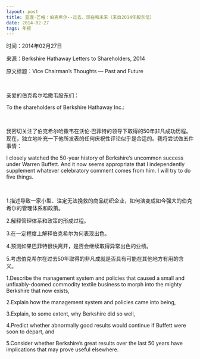 ```yaml
---
layout: post
title: 查理·芒格：伯克希尔--过去、现在和未来（来自2014年股东信）
date: 2014-02-27
tags: 年报
---
```


<p class="small">时间：2014年02月27日</p>
<p class="small">来源：Berkshire Hathaway Letters to Shareholders, 2014</p>
<p class="small">原文标题：Vice Chairman’s Thoughts — Past and Future
</p>

<br>

亲爱的伯克希尔哈撒韦股东们：

To the shareholders of Berkshire Hathaway Inc.:

<br>

我密切关注了伯克希尔哈撒韦在沃伦·巴菲特的领导下取得的50年非凡成功历程。现在，独立地补充一下他所发表的任何庆祝性评论似乎是合适的。我将尝试做五件事情：

I closely watched the 50-year history of Berkshire’s uncommon success under Warren Buffett. And it now seems appropriate that I independently supplement whatever celebratory comment comes from him. I will try to do five things.

<br>

1.描述导致一家小型、注定无法挽救的商品纺织企业，如何演变成如今强大的伯克希尔的管理体系和政策。

2.解释管理体系和政策的形成过程。

3.在一定程度上解释伯克希尔为何表现出色。

4.预测如果巴菲特很快离开，是否会继续取得异常出色的业绩。

5.考虑伯克希尔在过去50年取得的非凡成就是否具有可能在其他地方有用的含义。

1.Describe the management system and policies that caused a small and unfixably-doomed commodity textile business to morph into the mighty Berkshire that now exists,

2.Explain how the management system and policies came into being,

3.Explain, to some extent, why Berkshire did so well,

4.Predict whether abnormally good results would continue if Buffett were soon to depart, and

5.Consider whether Berkshire’s great results over the last 50 years have implications that may prove useful elsewhere.

